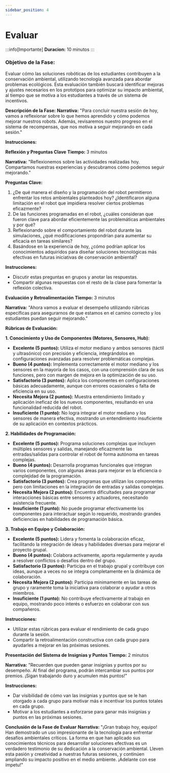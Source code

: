 ```yaml
---
sidebar_position: 4
---
```

# Evaluar

:::info[Importante]
**Duracion:** 10 minutos
:::

### Objetivo de la Fase:
Evaluar cómo las soluciones robóticas de los estudiantes contribuyen a la conservación ambiental, utilizando tecnología avanzada para abordar problemas ecológicos. Esta evaluación también buscará identificar mejoras y ajustes necesarios en los prototipos para optimizar su impacto ambiental, al tiempo que se motiva a los estudiantes a través de un sistema de incentivos.

**Descripción de la Fase:**
**Narrativa:**
"Para concluir nuestra sesión de hoy, vamos a reflexionar sobre lo que hemos aprendido y cómo podemos mejorar nuestros robots. Además, revisaremos nuestro progreso en el sistema de recompensas, que nos motiva a seguir mejorando en cada sesión."

**Instrucciones:**

**Reflexión y Preguntas Clave**
**Tiempo:** 3 minutos

**Narrativa:**
"Reflexionemos sobre las actividades realizadas hoy. Compartamos nuestras experiencias y descubramos cómo podemos seguir mejorando."

**Preguntas Clave:**
1. ¿De qué manera el diseño y la programación del robot permitieron enfrentar los retos ambientales planteados hoy? ¿Identificaron alguna limitación en el robot que impidiera resolver ciertos problemas eficazmente?
2. De las funciones programadas en el robot, ¿cuáles consideran que fueron clave para abordar eficientemente las problemáticas ambientales y por qué?
3. Reflexionando sobre el comportamiento del robot durante las simulaciones, ¿qué modificaciones propondrían para aumentar su eficacia en tareas similares?
4. Basándose en la experiencia de hoy, ¿cómo podrían aplicar los conocimientos adquiridos para diseñar soluciones tecnológicas más efectivas en futuras iniciativas de conservación ambiental?

**Instrucciones:**
- Discutir estas preguntas en grupos y anotar las respuestas.
- Compartir algunas respuestas con el resto de la clase para fomentar la reflexión colectiva.

**Evaluación y Retroalimentación**
**Tiempo:** 3 minutos

**Narrativa:**
"Ahora vamos a evaluar el desempeño utilizando rúbricas específicas para asegurarnos de que estamos en el camino correcto y los estudiantes puedan seguir mejorando."

**Rúbricas de Evaluación:**

**1. Conocimiento y Uso de Componentes (Motores, Sensores, Hub):**
- **Excelente (5 puntos):** Utiliza el motor mediano y ambos sensores (táctil y ultrasónico) con precisión y eficiencia, integrándolos en configuraciones avanzadas para resolver problemáticas complejas.
- **Bueno (4 puntos):** Implementa correctamente el motor mediano y los sensores en la mayoría de los casos, con una comprensión clara de sus funciones, pero con margen de mejora en la optimización de su uso.
- **Satisfactorio (3 puntos):** Aplica los componentes en configuraciones básicas adecuadamente, aunque con errores ocasionales o falta de eficiencia en su uso.
- **Necesita Mejora (2 puntos):** Muestra entendimiento limitado y aplicación ineficaz de los nuevos componentes, resultando en una funcionalidad reducida del robot.
- **Insuficiente (1 punto):** No logra integrar el motor mediano y los sensores de manera efectiva, mostrando un entendimiento insuficiente de su aplicación en contextos prácticos.

**2. Habilidades de Programación:**
- **Excelente (5 puntos):** Programa soluciones complejas que incluyen múltiples sensores y salidas, manejando eficazmente las entradas/salidas para controlar el robot de forma autónoma en tareas complejas.
- **Bueno (4 puntos):** Desarrolla programas funcionales que integran varios componentes, con algunas áreas para mejorar en la eficiencia o complejidad de la programación.
- **Satisfactorio (3 puntos):** Crea programas que utilizan los componentes pero con limitaciones en la integración de entradas y salidas complejas.
- **Necesita Mejora (2 puntos):** Encuentra dificultades para programar interacciones básicas entre sensores y actuadores, necesitando asistencia frecuente.
- **Insuficiente (1 punto):** No puede programar efectivamente los componentes para interactuar según lo requerido, mostrando grandes deficiencias en habilidades de programación básica.

**3. Trabajo en Equipo y Colaboración:**
- **Excelente (5 puntos):** Lidera y fomenta la colaboración eficaz, facilitando la integración de ideas y habilidades diversas para mejorar el proyecto grupal.
- **Bueno (4 puntos):** Colabora activamente, aporta regularmente y ayuda a resolver conflictos o desafíos dentro del grupo.
- **Satisfactorio (3 puntos):** Participa en el trabajo grupal y contribuye con ideas, aunque a veces no se integra completamente en la dinámica de colaboración.
- **Necesita Mejora (2 puntos):** Participa mínimamente en las tareas de grupo y raramente toma la iniciativa para colaborar o ayudar a otros miembros.
- **Insuficiente (1 punto):** No contribuye efectivamente al trabajo en equipo, mostrando poco interés o esfuerzo en colaborar con sus compañeros.

**Instrucciones:**
- Utilizar estas rúbricas para evaluar el rendimiento de cada grupo durante la sesión.
- Compartir la retroalimentación constructiva con cada grupo para ayudarles a mejorar en las próximas sesiones.

**Presentación del Sistema de Insignias y Puntos**
**Tiempo:** 2 minutos



**Narrativa:**
"Recuerden que pueden ganar insignias y puntos por su desempeño. Al final del programa, podrán intercambiar sus puntos por premios. ¡Sigan trabajando duro y acumulen más puntos!"

**Instrucciones:**
- Dar visibilidad de cómo van las insignias y puntos que se le han otorgado a cada grupo para motivar más e incentivar los puntos totales en cada grupo.
- Motivar a los estudiantes a esforzarse para ganar más insignias y puntos en las próximas sesiones.

**Conclusión de la Fase de Evaluar**
**Narrativa:**
"¡Gran trabajo hoy, equipo! Han demostrado un uso impresionante de la tecnología para enfrentar desafíos ambientales críticos. La forma en que han aplicado sus conocimientos técnicos para desarrollar soluciones efectivas es un verdadero testimonio de su dedicación a la conservación ambiental. Lleven esta pasión y creatividad a nuestras futuras sesiones, y continúen ampliando su impacto positivo en el medio ambiente. ¡Adelante con ese ímpetu!"
